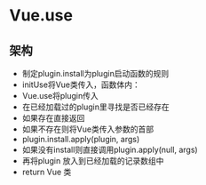 # Vue.use
## 架构
- 制定plugin.install为plugin启动函数的规则
- initUse将Vue类传入，函数体内：
- Vue.use将plugin传入
- 在已经加载过的plugin里寻找是否已经存在
- 如果存在直接返回
- 如果不存在则将Vue类传入参数的首部
- plugin.install.apply(plugin, args)
- 如果没有install则直接调用plugin.apply(null, args)
- 再将plugin 放入到已经加载的记录数组中
- return Vue 类
